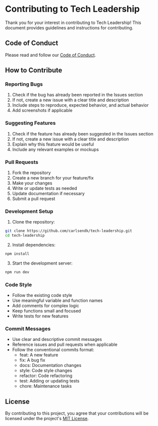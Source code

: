 # Contributing to Tech Leadership

Thank you for your interest in contributing to Tech Leadership! This document provides guidelines and instructions for contributing.

## Code of Conduct

Please read and follow our [Code of Conduct](CODE_OF_CONDUCT.md).

## How to Contribute

### Reporting Bugs

1. Check if the bug has already been reported in the Issues section
2. If not, create a new issue with a clear title and description
3. Include steps to reproduce, expected behavior, and actual behavior
4. Add screenshots if applicable

### Suggesting Features

1. Check if the feature has already been suggested in the Issues section
2. If not, create a new issue with a clear title and description
3. Explain why this feature would be useful
4. Include any relevant examples or mockups

### Pull Requests

1. Fork the repository
2. Create a new branch for your feature/fix
3. Make your changes
4. Write or update tests as needed
5. Update documentation if necessary
6. Submit a pull request

### Development Setup

1. Clone the repository:
```bash
git clone https://github.com/carlsendk/tech-leadership.git
cd tech-leadership
```

2. Install dependencies:
```bash
npm install
```

3. Start the development server:
```bash
npm run dev
```

### Code Style

- Follow the existing code style
- Use meaningful variable and function names
- Add comments for complex logic
- Keep functions small and focused
- Write tests for new features

### Commit Messages

- Use clear and descriptive commit messages
- Reference issues and pull requests when applicable
- Follow the conventional commits format:
  - feat: A new feature
  - fix: A bug fix
  - docs: Documentation changes
  - style: Code style changes
  - refactor: Code refactoring
  - test: Adding or updating tests
  - chore: Maintenance tasks

## License

By contributing to this project, you agree that your contributions will be licensed under the project's [MIT License](LICENSE). 